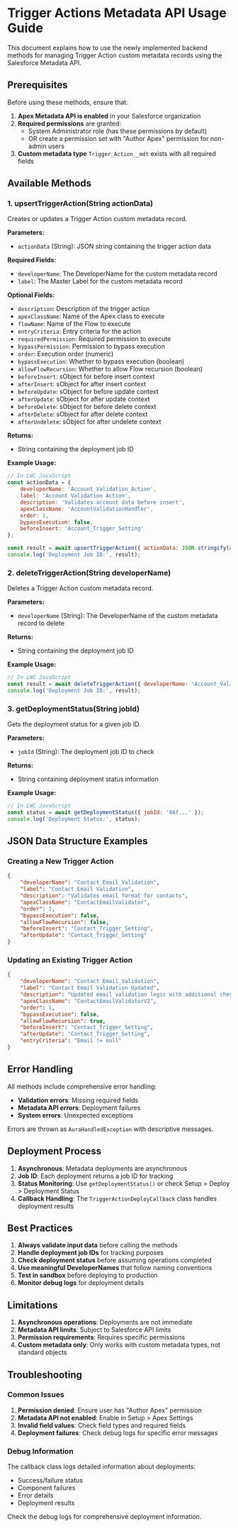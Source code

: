 # Trigger Actions Metadata API Usage Guide

This document explains how to use the newly implemented backend methods for managing Trigger Action custom metadata records using the Salesforce Metadata API.

## Prerequisites

Before using these methods, ensure that:

1. **Apex Metadata API is enabled** in your Salesforce organization
2. **Required permissions** are granted:
   - System Administrator role (has these permissions by default)
   - OR create a permission set with "Author Apex" permission for non-admin users
3. **Custom metadata type** `Trigger_Action__mdt` exists with all required fields

## Available Methods

### 1. upsertTriggerAction(String actionData)

Creates or updates a Trigger Action custom metadata record.

**Parameters:**
- `actionData` (String): JSON string containing the trigger action data

**Required Fields:**
- `developerName`: The DeveloperName for the custom metadata record
- `label`: The Master Label for the custom metadata record

**Optional Fields:**
- `description`: Description of the trigger action
- `apexClassName`: Name of the Apex class to execute
- `flowName`: Name of the Flow to execute
- `entryCriteria`: Entry criteria for the action
- `requiredPermission`: Required permission to execute
- `bypassPermission`: Permission to bypass execution
- `order`: Execution order (numeric)
- `bypassExecution`: Whether to bypass execution (boolean)
- `allowFlowRecursion`: Whether to allow Flow recursion (boolean)
- `beforeInsert`: sObject for before insert context
- `afterInsert`: sObject for after insert context
- `beforeUpdate`: sObject for before update context
- `afterUpdate`: sObject for after update context
- `beforeDelete`: sObject for before delete context
- `afterDelete`: sObject for after delete context
- `afterUndelete`: sObject for after undelete context

**Returns:**
- String containing the deployment job ID

**Example Usage:**
```javascript
// In LWC JavaScript
const actionData = {
    developerName: 'Account_Validation_Action',
    label: 'Account Validation Action',
    description: 'Validates account data before insert',
    apexClassName: 'AccountValidationHandler',
    order: 1,
    bypassExecution: false,
    beforeInsert: 'Account_Trigger_Setting'
};

const result = await upsertTriggerAction({ actionData: JSON.stringify(actionData) });
console.log('Deployment Job ID:', result);
```

### 2. deleteTriggerAction(String developerName)

Deletes a Trigger Action custom metadata record.

**Parameters:**
- `developerName` (String): The DeveloperName of the custom metadata record to delete

**Returns:**
- String containing the deployment job ID

**Example Usage:**
```javascript
// In LWC JavaScript
const result = await deleteTriggerAction({ developerName: 'Account_Validation_Action' });
console.log('Deployment Job ID:', result);
```

### 3. getDeploymentStatus(String jobId)

Gets the deployment status for a given job ID.

**Parameters:**
- `jobId` (String): The deployment job ID to check

**Returns:**
- String containing deployment status information

**Example Usage:**
```javascript
// In LWC JavaScript
const status = await getDeploymentStatus({ jobId: '0Af...' });
console.log('Deployment Status:', status);
```

## JSON Data Structure Examples

### Creating a New Trigger Action
```json
{
    "developerName": "Contact_Email_Validation",
    "label": "Contact Email Validation",
    "description": "Validates email format for contacts",
    "apexClassName": "ContactEmailValidator",
    "order": 2,
    "bypassExecution": false,
    "allowFlowRecursion": false,
    "beforeInsert": "Contact_Trigger_Setting",
    "afterUpdate": "Contact_Trigger_Setting"
}
```

### Updating an Existing Trigger Action
```json
{
    "developerName": "Contact_Email_Validation",
    "label": "Contact Email Validation Updated",
    "description": "Updated email validation logic with additional checks",
    "apexClassName": "ContactEmailValidatorV2",
    "order": 1,
    "bypassExecution": false,
    "allowFlowRecursion": true,
    "beforeInsert": "Contact_Trigger_Setting",
    "afterUpdate": "Contact_Trigger_Setting",
    "entryCriteria": "Email != null"
}
```

## Error Handling

All methods include comprehensive error handling:

- **Validation errors**: Missing required fields
- **Metadata API errors**: Deployment failures
- **System errors**: Unexpected exceptions

Errors are thrown as `AuraHandledException` with descriptive messages.

## Deployment Process

1. **Asynchronous**: Metadata deployments are asynchronous
2. **Job ID**: Each deployment returns a job ID for tracking
3. **Status Monitoring**: Use `getDeploymentStatus()` or check Setup > Deploy > Deployment Status
4. **Callback Handling**: The `TriggerActionDeployCallback` class handles deployment results

## Best Practices

1. **Always validate input data** before calling the methods
2. **Handle deployment job IDs** for tracking purposes
3. **Check deployment status** before assuming operations completed
4. **Use meaningful DeveloperNames** that follow naming conventions
5. **Test in sandbox** before deploying to production
6. **Monitor debug logs** for deployment details

## Limitations

1. **Asynchronous operations**: Deployments are not immediate
2. **Metadata API limits**: Subject to Salesforce API limits
3. **Permission requirements**: Requires specific permissions
4. **Custom metadata only**: Only works with custom metadata types, not standard objects

## Troubleshooting

### Common Issues

1. **Permission denied**: Ensure user has "Author Apex" permission
2. **Metadata API not enabled**: Enable in Setup > Apex Settings
3. **Invalid field values**: Check field types and required fields
4. **Deployment failures**: Check debug logs for specific error messages

### Debug Information

The callback class logs detailed information about deployments:
- Success/failure status
- Component failures
- Error details
- Deployment results

Check the debug logs for comprehensive deployment information.
